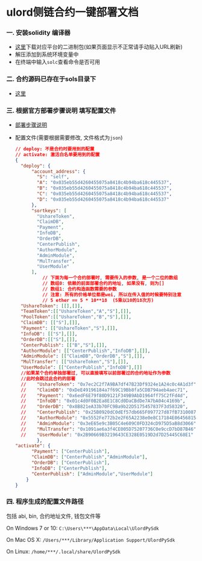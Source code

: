 # ulord侧链合约一键部署文档

### 一. 安装solidity 编译器

- [这里](https://github.com/ethereum/solidity/releases)下载对应平台的二进制包(如果页面显示不正常请手动贴入URL刷新)
- 解压添加到系统环境变量中
- 在终端中输入`solc`查看命令是否可用 

### 二. 合约源码已存在于sols目录下

- [这里](./sols)

### 三. 根据官方部署步骤说明 填写配置文件

- [部署步骤说明](./contract_deploy.md)

- 配置文件(需要根据需要修改, 文件格式为`json`)

  ```json
  // deploy: 不是合约时要用到的配置
  // activate: 激活白名单要用到的配置
  {
    "deploy": {
        "account_address": {
          "S": "self",
          "A": "0x035eb55d4260455075a8418c4b94ba618c445537",
          "B": "0x035eb55d4260455075a8418c4b94ba618c445537",
          "C": "0x035eb55d4260455075a8418c4b94ba618c445537",
          "D": "0x035eb55d4260455075a8418c4b94ba618c445537"
        },
        "sortkeys": [
          "UshareToken",
          "ClaimDB",
          "Payment",
          "InfoDB",
          "OrderDB",
          "CenterPublish",
          "AuthorModule",
          "AdminModule",
          "MulTransfer",
          "UserModule"
        ],
          	// 下面为每一个合约部署时, 需要传入的参数, 是一个二位的数组
          	// 数组0: 依赖的前面部署合约的地址, 如果没有, 则为[]
          	// 数组1: 合约构造函数需要的参数
          	// 注意: 所有的价格单位都是wei, 所以在传入值的时候要特别注意
          	// 5 ether == 5 * 10**18  (5乘以10的18次方)
    "UshareToken": [[],[]],
    "TeamToken":[["UshareToken","A","S"],[]],
    "PoolToken":[["UshareToken","B","S"],[]],
    "ClaimDB": [["S"],[]],
    "Payment": [["UshareToken","S"],[]],
    "InfoDB": [["S"],[]],
    "OrderDB":[["S"],[]],
    "CenterPublish": [["B","S"],[]],
    "AuthorModule": [["CenterPublish","InfoDB"],[]],
    "AdminModule": [["ClaimDB","OrderDB","S"],[]],
    "MulTransfer": [["UshareToken","S"],[]],
    "UserModule": [["CenterPublish","InfoDB"],[]]
    //如果某个合约单独部署过, 可以直接填写以前部署过的合约地址作为参数
    //此时会跳过此合约的部署
    //    "UshareToken": "0x7ec2C2f7A9BA7df47B23Df9324e1A24c0c4A1d3f",
    //    "ClaimDB": "0xDeE49196184a7f69C19Bb8fa5CDB794aeb4aec71",
    //    "Payment": "0x6edF6E79f80D9121F349B9AbD1964ff75C2fFd4d", 
    //    "InfoDB": "0x01c4d0F0B2Ea8E1C8Cd0DaCBdDe7A7bA04c4169b", 
    //    "OrderDB": "0x8B821eA33b70FC9Ba9b22D5175457837F3d58320", 
    //    "CenterPublish": "0x25B0920dC0dEf57db665F097727d87fB7310087D",
    //    "AuthorModule": "0x5552Fe772b2e2F65A2238e0e8C17184E06456815",
    //    "AdminModule": "0x3eE65e9c3B05C4e609C0FD324cD975D5aB8d3066",
    //    "MulTransfer": "0x1091ae6a3f4CE005D75207736C0e9ccD7bD87B46",
    //    "UserModule": "0x2B90669B3219643CE328E0519D2d7D25445C68E1"
          },
  "activate": {
        "Payment": ["CenterPublish"],
        "ClaimDB": ["CenterPublish","AdminModule"],
        "OrderDB": ["CenterPublish"],
        "InfoDB": ["CenterPublish"],
        "CenterPublish": ["AdminModule","UserModule"]
      }
  }
  ```


### 四. 程序生成的配置文件路径

包括 abi, bin, 合约地址文件, 钱包文件等

On Windows 7 or 10: `C:\Users\***\AppData\Local\UlordPySdk`

On Mac OS X: `/Users/***/Library/Application Support/UlordPySdk`

On Linux: `/home/***/.local/share/UlordPySdk`